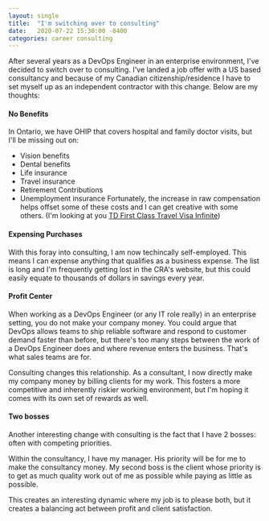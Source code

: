 ```yaml
---
layout: single
title:  "I'm switching over to consulting"
date:   2020-07-22 15:30:00 -0400
categories: career consulting
---
```

After several years as a DevOps Engineer in an enterprise environment, I've decided to switch over to consulting. I've landed a job offer with a US based consultancy and because of my Canadian citizenship/residence I have to set myself up as an independent contractor with this change. Below are my thoughts:

#### No Benefits
In Ontario, we have OHIP that covers hospital and family doctor visits, but I'll be missing out on:
* Vision benefits
* Dental benefits
* Life insurance
* Travel insurance
* Retirement Contributions
* Unemployment insurance
Fortunately, the increase in raw compensation helps offset some of these costs and I can get creative with some others. (I'm looking at you [TD First Class Travel Visa Infinite](https://www.td.com/ca/en/personal-banking/products/credit-cards/travel-rewards/first-class-travel-visa-infinite-card/))

#### Expensing Purchases
With this foray into consulting, I am now techincally self-employed. This means I can expense anything that qualifies as a business expense. The list is long and I'm frequently getting lost in the CRA's website, but this could easily equate to thousands of dollars in savings every year.

#### Profit Center
When working as a DevOps Engineer (or any IT role really) in an enterprise setting, you do not make your company money. You could argue that DevOps allows teams to ship reliable software and respond to customer demand faster than before, but there's too many steps between the work of a DevOps Engineer does and where revenue enters the business. That's what sales teams are for.

Consulting changes this relationship. As a consultant, I now directly make my company money by billing clients for my work. This fosters a more competitive and inherently riskier working environment, but I'm hoping it comes with its own set of rewards as well.

#### Two bosses
Another interesting change with consulting is the fact that I have 2 bosses: often with competing priorities.

Within the consultancy, I have my manager. His priority will be for me to make the consultancy money. My second boss is the client whose priority is to get as much quality work out of me as possible while paying as little as possible. 

This creates an interesting dynamic where my job is to please both, but it creates a balancing act between profit and client satisfaction.